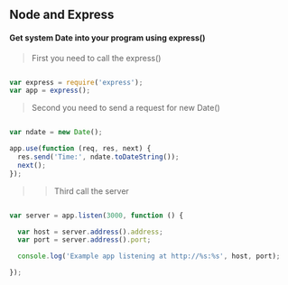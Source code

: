 Node and Express
----------------

#### Get system Date into your program using express()

>First you need to call the express()

```javascript

var express = require('express');
var app = express();

```

> Second you need to send a request for new Date()

```javascript

var ndate = new Date();

app.use(function (req, res, next) {
  res.send('Time:', ndate.toDateString());
  next();
});

```
>> Third call the server

```javascript

var server = app.listen(3000, function () {

  var host = server.address().address;
  var port = server.address().port;

  console.log('Example app listening at http://%s:%s', host, port);

});

```
